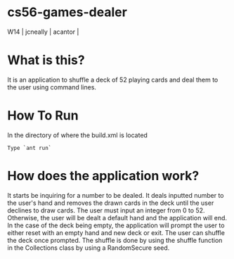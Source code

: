 cs56-games-dealer
=================

W14 | jcneally | acantor | 

What is this?
=============
It is an application to shuffle a deck of 52 playing cards and deal them to the user using command lines. 


How To Run
==========

In the directory of where the build.xml is located 


    Type `ant run`
    
    
How does the application work?
==============================
It starts be inquiring for a number to be dealed. It deals inputted number to the user's hand and removes the drawn cards in the deck until the user declines to draw cards. The user must input an integer from 0 to 52. Otherwise, the user will be dealt a default hand and the application will end. In the case of the deck being empty, the application will prompt the user to either reset with an empty hand and new deck or exit. The user can shuffle the deck once prompted. The shuffle is done by using the shuffle function in the Collections class by using a RandomSecure seed.
